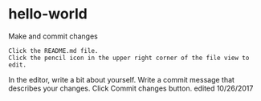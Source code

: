 # hello-world
Make and commit changes

    Click the README.md file.
    Click the pencil icon in the upper right corner of the file view to edit.
In the editor, write a bit about yourself.
Write a commit message that describes your changes.
Click Commit changes button.
edited 10/26/2017
